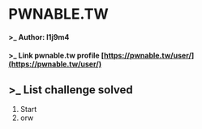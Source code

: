 # PWNABLE.TW

#### >_ Author: l1j9m4

#### >_ Link pwnable.tw profile [https://pwnable.tw/user/](https://pwnable.tw/user/)

## >_ List challenge solved
  1) Start
  2) orw

